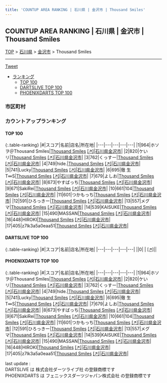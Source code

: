 ```yaml
---
title: 'COUNTUP AREA RANKING | 石川県 | 金沢市 | Thousand Smiles'
---
```

## COUNTUP AREA RANKING | 石川県 | 金沢市 | Thousand Smiles

[TOP](/darts/rank/) > [石川県](/darts/rank/石川県/) > [金沢市](/darts/rank/石川県/金沢市/) > Thousand Smiles

___

<a href="https://twitter.com/share?ref_src=twsrc%5Etfw" data-text="COUNTUP AREA RANKING | 石川県金沢市Thousand Smiles" class="twitter-share-button" data-hashtags="DARTSLIVE,PHOENIXDARTS,darts,ダーツ" data-show-count="false">Tweet</a>

* [ランキング](#カウントアップランキング)
    * [TOP 100](#top-100)
    * [DARTSLIVE TOP 100](#dartslive-top-100)
    * [PHOENIXDARTS TOP 100](#phoenixdarts-top-100)

### 市区町村

<ul>

</ul>

### カウントアップランキング

#### TOP 100



{:.table-ranking}
|#|スコア|名前|店名|所在地|
|---|---|---|---|---|
|1|964|<span class="rank-name-pd">ホソヲ＠Thousand Smiles</span>|<a href="/darts/rank/shops/42714.html">Thousand Smiles</a> <a href="https://vs.phoenixdarts.com/jp/shop/shopDetailInfo/s_42714?s_seq=42714">[↗]</a>|<a href="/darts/rank/石川県/金沢市">石川県金沢市</a>|
|2|820|<span class="rank-name-pd">ケいリ</span>|<a href="/darts/rank/shops/42714.html">Thousand Smiles</a> <a href="https://vs.phoenixdarts.com/jp/shop/shopDetailInfo/s_42714?s_seq=42714">[↗]</a>|<a href="/darts/rank/石川県/金沢市">石川県金沢市</a>|
|3|762|<span class="rank-name-pd">くっすー</span>|<a href="/darts/rank/shops/42714.html">Thousand Smiles</a> <a href="https://vs.phoenixdarts.com/jp/shop/shopDetailInfo/s_42714?s_seq=42714">[↗]</a>|<a href="/darts/rank/石川県/金沢市">石川県金沢市</a>|
|4|749|<span class="rank-name-pd">hide.</span>|<a href="/darts/rank/shops/42714.html">Thousand Smiles</a> <a href="https://vs.phoenixdarts.com/jp/shop/shopDetailInfo/s_42714?s_seq=42714">[↗]</a>|<a href="/darts/rank/石川県/金沢市">石川県金沢市</a>|
|5|741|<span class="rank-name-pd">Lucky</span>|<a href="/darts/rank/shops/42714.html">Thousand Smiles</a> <a href="https://vs.phoenixdarts.com/jp/shop/shopDetailInfo/s_42714?s_seq=42714">[↗]</a>|<a href="/darts/rank/石川県/金沢市">石川県金沢市</a>|
|6|695|<span class="rank-name-pd">徹  生  T∞S</span>|<a href="/darts/rank/shops/42714.html">Thousand Smiles</a> <a href="https://vs.phoenixdarts.com/jp/shop/shopDetailInfo/s_42714?s_seq=42714">[↗]</a>|<a href="/darts/rank/石川県/金沢市">石川県金沢市</a>|
|7|679|<span class="rank-name-pd">よしお</span>|<a href="/darts/rank/shops/42714.html">Thousand Smiles</a> <a href="https://vs.phoenixdarts.com/jp/shop/shopDetailInfo/s_42714?s_seq=42714">[↗]</a>|<a href="/darts/rank/石川県/金沢市">石川県金沢市</a>|
|8|673|<span class="rank-name-pd">やすばっち</span>|<a href="/darts/rank/shops/42714.html">Thousand Smiles</a> <a href="https://vs.phoenixdarts.com/jp/shop/shopDetailInfo/s_42714?s_seq=42714">[↗]</a>|<a href="/darts/rank/石川県/金沢市">石川県金沢市</a>|
|9|671|<span class="rank-name-pd">SakiRei</span>|<a href="/darts/rank/shops/42714.html">Thousand Smiles</a> <a href="https://vs.phoenixdarts.com/jp/shop/shopDetailInfo/s_42714?s_seq=42714">[↗]</a>|<a href="/darts/rank/石川県/金沢市">石川県金沢市</a>|
|10|661|<span class="rank-name-pd">104</span>|<a href="/darts/rank/shops/42714.html">Thousand Smiles</a> <a href="https://vs.phoenixdarts.com/jp/shop/shopDetailInfo/s_42714?s_seq=42714">[↗]</a>|<a href="/darts/rank/石川県/金沢市">石川県金沢市</a>|
|11|601|<span class="rank-name-pd">つかもっち</span>|<a href="/darts/rank/shops/42714.html">Thousand Smiles</a> <a href="https://vs.phoenixdarts.com/jp/shop/shopDetailInfo/s_42714?s_seq=42714">[↗]</a>|<a href="/darts/rank/石川県/金沢市">石川県金沢市</a>|
|12|591|<span class="rank-name-pd">ひろっきー</span>|<a href="/darts/rank/shops/42714.html">Thousand Smiles</a> <a href="https://vs.phoenixdarts.com/jp/shop/shopDetailInfo/s_42714?s_seq=42714">[↗]</a>|<a href="/darts/rank/石川県/金沢市">石川県金沢市</a>|
|13|557|<span class="rank-name-pd">メグマ</span>|<a href="/darts/rank/shops/42714.html">Thousand Smiles</a> <a href="https://vs.phoenixdarts.com/jp/shop/shopDetailInfo/s_42714?s_seq=42714">[↗]</a>|<a href="/darts/rank/石川県/金沢市">石川県金沢市</a>|
|14|539|<span class="rank-name-pd">KAISUKE</span>|<a href="/darts/rank/shops/42714.html">Thousand Smiles</a> <a href="https://vs.phoenixdarts.com/jp/shop/shopDetailInfo/s_42714?s_seq=42714">[↗]</a>|<a href="/darts/rank/石川県/金沢市">石川県金沢市</a>|
|15|490|<span class="rank-name-pd">MASSAN</span>|<a href="/darts/rank/shops/42714.html">Thousand Smiles</a> <a href="https://vs.phoenixdarts.com/jp/shop/shopDetailInfo/s_42714?s_seq=42714">[↗]</a>|<a href="/darts/rank/石川県/金沢市">石川県金沢市</a>|
|16|448|<span class="rank-name-pd">HIROKI</span>|<a href="/darts/rank/shops/42714.html">Thousand Smiles</a> <a href="https://vs.phoenixdarts.com/jp/shop/shopDetailInfo/s_42714?s_seq=42714">[↗]</a>|<a href="/darts/rank/石川県/金沢市">石川県金沢市</a>|
|17|405|<span class="rank-name-pd">z7lk3a5a0eaa51</span>|<a href="/darts/rank/shops/42714.html">Thousand Smiles</a> <a href="https://vs.phoenixdarts.com/jp/shop/shopDetailInfo/s_42714?s_seq=42714">[↗]</a>|<a href="/darts/rank/石川県/金沢市">石川県金沢市</a>|


#### DARTSLIVE TOP 100



{:.table-ranking}
|#|スコア|名前|店名|所在地|
|---|---|---|---|---|
||0|<span class="rank-name-dl"> </span>|<a href="/darts/rank/shops/.html"></a> <a href="">[↗]</a>|<a href="/darts/rank//"></a>|


#### PHOENIXDARTS TOP 100



{:.table-ranking}
|#|スコア|名前|店名|所在地|
|---|---|---|---|---|
|1|964|<span class="rank-name-pd">ホソヲ＠Thousand Smiles</span>|<a href="/darts/rank/shops/42714.html">Thousand Smiles</a> <a href="https://vs.phoenixdarts.com/jp/shop/shopDetailInfo/s_42714?s_seq=42714">[↗]</a>|<a href="/darts/rank/石川県/金沢市">石川県金沢市</a>|
|2|820|<span class="rank-name-pd">ケいリ</span>|<a href="/darts/rank/shops/42714.html">Thousand Smiles</a> <a href="https://vs.phoenixdarts.com/jp/shop/shopDetailInfo/s_42714?s_seq=42714">[↗]</a>|<a href="/darts/rank/石川県/金沢市">石川県金沢市</a>|
|3|762|<span class="rank-name-pd">くっすー</span>|<a href="/darts/rank/shops/42714.html">Thousand Smiles</a> <a href="https://vs.phoenixdarts.com/jp/shop/shopDetailInfo/s_42714?s_seq=42714">[↗]</a>|<a href="/darts/rank/石川県/金沢市">石川県金沢市</a>|
|4|749|<span class="rank-name-pd">hide.</span>|<a href="/darts/rank/shops/42714.html">Thousand Smiles</a> <a href="https://vs.phoenixdarts.com/jp/shop/shopDetailInfo/s_42714?s_seq=42714">[↗]</a>|<a href="/darts/rank/石川県/金沢市">石川県金沢市</a>|
|5|741|<span class="rank-name-pd">Lucky</span>|<a href="/darts/rank/shops/42714.html">Thousand Smiles</a> <a href="https://vs.phoenixdarts.com/jp/shop/shopDetailInfo/s_42714?s_seq=42714">[↗]</a>|<a href="/darts/rank/石川県/金沢市">石川県金沢市</a>|
|6|695|<span class="rank-name-pd">徹  生  T∞S</span>|<a href="/darts/rank/shops/42714.html">Thousand Smiles</a> <a href="https://vs.phoenixdarts.com/jp/shop/shopDetailInfo/s_42714?s_seq=42714">[↗]</a>|<a href="/darts/rank/石川県/金沢市">石川県金沢市</a>|
|7|679|<span class="rank-name-pd">よしお</span>|<a href="/darts/rank/shops/42714.html">Thousand Smiles</a> <a href="https://vs.phoenixdarts.com/jp/shop/shopDetailInfo/s_42714?s_seq=42714">[↗]</a>|<a href="/darts/rank/石川県/金沢市">石川県金沢市</a>|
|8|673|<span class="rank-name-pd">やすばっち</span>|<a href="/darts/rank/shops/42714.html">Thousand Smiles</a> <a href="https://vs.phoenixdarts.com/jp/shop/shopDetailInfo/s_42714?s_seq=42714">[↗]</a>|<a href="/darts/rank/石川県/金沢市">石川県金沢市</a>|
|9|671|<span class="rank-name-pd">SakiRei</span>|<a href="/darts/rank/shops/42714.html">Thousand Smiles</a> <a href="https://vs.phoenixdarts.com/jp/shop/shopDetailInfo/s_42714?s_seq=42714">[↗]</a>|<a href="/darts/rank/石川県/金沢市">石川県金沢市</a>|
|10|661|<span class="rank-name-pd">104</span>|<a href="/darts/rank/shops/42714.html">Thousand Smiles</a> <a href="https://vs.phoenixdarts.com/jp/shop/shopDetailInfo/s_42714?s_seq=42714">[↗]</a>|<a href="/darts/rank/石川県/金沢市">石川県金沢市</a>|
|11|601|<span class="rank-name-pd">つかもっち</span>|<a href="/darts/rank/shops/42714.html">Thousand Smiles</a> <a href="https://vs.phoenixdarts.com/jp/shop/shopDetailInfo/s_42714?s_seq=42714">[↗]</a>|<a href="/darts/rank/石川県/金沢市">石川県金沢市</a>|
|12|591|<span class="rank-name-pd">ひろっきー</span>|<a href="/darts/rank/shops/42714.html">Thousand Smiles</a> <a href="https://vs.phoenixdarts.com/jp/shop/shopDetailInfo/s_42714?s_seq=42714">[↗]</a>|<a href="/darts/rank/石川県/金沢市">石川県金沢市</a>|
|13|557|<span class="rank-name-pd">メグマ</span>|<a href="/darts/rank/shops/42714.html">Thousand Smiles</a> <a href="https://vs.phoenixdarts.com/jp/shop/shopDetailInfo/s_42714?s_seq=42714">[↗]</a>|<a href="/darts/rank/石川県/金沢市">石川県金沢市</a>|
|14|539|<span class="rank-name-pd">KAISUKE</span>|<a href="/darts/rank/shops/42714.html">Thousand Smiles</a> <a href="https://vs.phoenixdarts.com/jp/shop/shopDetailInfo/s_42714?s_seq=42714">[↗]</a>|<a href="/darts/rank/石川県/金沢市">石川県金沢市</a>|
|15|490|<span class="rank-name-pd">MASSAN</span>|<a href="/darts/rank/shops/42714.html">Thousand Smiles</a> <a href="https://vs.phoenixdarts.com/jp/shop/shopDetailInfo/s_42714?s_seq=42714">[↗]</a>|<a href="/darts/rank/石川県/金沢市">石川県金沢市</a>|
|16|448|<span class="rank-name-pd">HIROKI</span>|<a href="/darts/rank/shops/42714.html">Thousand Smiles</a> <a href="https://vs.phoenixdarts.com/jp/shop/shopDetailInfo/s_42714?s_seq=42714">[↗]</a>|<a href="/darts/rank/石川県/金沢市">石川県金沢市</a>|
|17|405|<span class="rank-name-pd">z7lk3a5a0eaa51</span>|<a href="/darts/rank/shops/42714.html">Thousand Smiles</a> <a href="https://vs.phoenixdarts.com/jp/shop/shopDetailInfo/s_42714?s_seq=42714">[↗]</a>|<a href="/darts/rank/石川県/金沢市">石川県金沢市</a>|


<div class="footer border-top border-gray-light mt-5 pt-3 text-right text-gray">
    last update : <span style="font-weight: italic" id="foot_last_modified"></span><br />
    DARTSLIVE は 株式会社ダーツライブ社 の登録商標です<br />
    PHOENIXDARTS は フェニックスダーツジャパン株式会社 の登録商標です<br />
</div>

<script src="https://cdnjs.cloudflare.com/ajax/libs/jquery.tablesorter/2.31.3/js/jquery.tablesorter.min.js" integrity="sha512-qzgd5cYSZcosqpzpn7zF2ZId8f/8CHmFKZ8j7mU4OUXTNRd5g+ZHBPsgKEwoqxCtdQvExE5LprwwPAgoicguNg==" crossorigin="anonymous" referrerpolicy="no-referrer"></script>
<link rel="stylesheet" href="https://cdnjs.cloudflare.com/ajax/libs/jquery.tablesorter/2.31.3/css/theme.default.min.css" integrity="sha512-wghhOJkjQX0Lh3NSWvNKeZ0ZpNn+SPVXX1Qyc9OCaogADktxrBiBdKGDoqVUOyhStvMBmJQ8ZdMHiR3wuEq8+w==" crossorigin="anonymous" referrerpolicy="no-referrer" />
<script>
$(function() {
    $(".table-ranking").tablesorter({sortList:[[0, 0]]});
    $("#foot_last_modified").text(formatDate(new Date(document.lastModified), 'yyyy-MM-dd HH:mm:ss'));
});
</script>

<script async src="https://platform.twitter.com/widgets.js" charset="utf-8"></script>